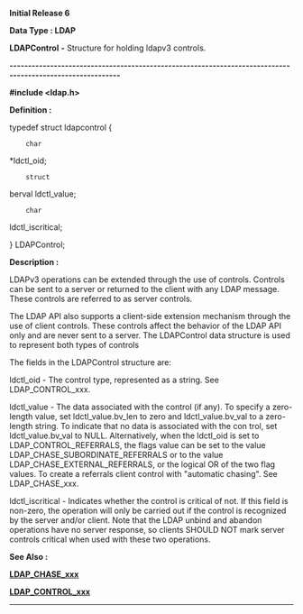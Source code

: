 




<!--
 /\* Font Definitions \*/
 @font-face
 {font-family:Courier;
 panose-1:2 7 4 9 2 2 5 2 4 4;}
@font-face
 {font-family:Helv;
 panose-1:2 11 6 4 2 2 2 3 2 4;}
@font-face
 {font-family:"Cambria Math";
 panose-1:2 4 5 3 5 4 6 3 2 4;}
 /\* Style Definitions \*/
 p.MsoNormal, li.MsoNormal, div.MsoNormal
 {margin-top:0cm;
 margin-right:0cm;
 margin-bottom:8.0pt;
 margin-left:0cm;
 line-height:107%;
 font-size:11.0pt;
 font-family:"Calibri",sans-serif;}
.MsoChpDefault
 {font-size:11.0pt;}
.MsoPapDefault
 {margin-bottom:8.0pt;
 line-height:107%;}
 /\* Page Definitions \*/
 @page WordSection1
 {size:612.0pt 792.0pt;
 margin:72.0pt 72.0pt 72.0pt 72.0pt;}
div.WordSection1
 {page:WordSection1;}
-->




**Initial Release 6**



**Data Type : LDAP**



**LDAPControl** **-** Structure
for holding ldapv3 controls.


**----------------------------------------------------------------------------------------------------------**



**#include
<ldap.h>**



**Definition :**



typedef struct
ldapcontrol {


        char           
\*ldctl\_oid;


        struct
berval   ldctl\_value;


        char           
ldctl\_iscritical;


}  LDAPControl;


 


 


 


**Description :**



LDAPv3
operations can be extended through the use of controls.  Controls can be sent
to a server or returned to the client with any LDAP message. These controls are
referred to as server controls.


 


The LDAP API
also supports a client-side extension mechanism through the use of client
controls. These controls affect the behavior of the LDAP API only and are never
sent to a server.  The LDAPControl data structure is used to represent both types
of controls


 


The fields
in the LDAPControl structure are:  

  

ldctl\_oid                  - The control type, represented as a string.  See
LDAP\_CONTROL\_xxx.  

  

ldctl\_value              - The data associated with the control (if any).  To 
specify a zero-length value, set ldctl\_value.bv\_len to zero and
ldctl\_value.bv\_val to a zero-length string.  To indicate that no data is
associated with the con trol, set ldctl\_value.bv\_val to NULL.  Alternatively,
when the ldctl\_oid is set to LDAP\_CONTROL\_REFERRALS, the flags value can be set
to the value LDAP\_CHASE\_SUBORDINATE\_REFERRALS or to the value
LDAP\_CHASE\_EXTERNAL\_REFERRALS, or the logical OR of the two flag values.  To
create a referrals client control with "automatic chasing".  See
LDAP\_CHASE\_xxx.  

  

ldctl\_iscritical          - Indicates whether the control is critical of not.
If this field is non-zero, the operation will only be carried out if the
control is recognized by the server and/or client.  Note that the LDAP unbind
and abandon operations have no server response, so clients SHOULD NOT mark server
controls critical when used with these two operations.  

  




 **See Also :**


**[LDAP\_CHASE\_xxx](LDAP_CHASE_xxx.md)**


**[LDAP\_CONTROL\_xxx](LDAP_CONTROL_xxx.md)**



----------------------------------------------------------------------------------------------------------


 





